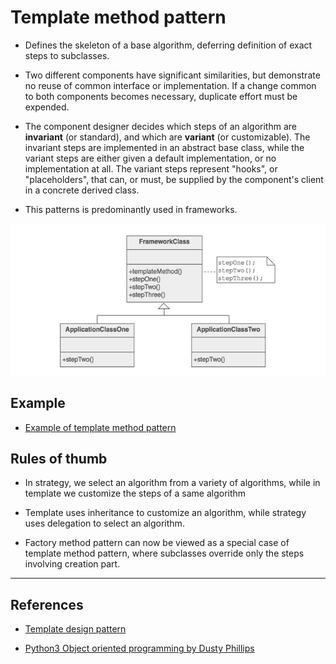 # Template method pattern

* Defines the skeleton of a base algorithm, deferring definition of exact
steps to subclasses.

* Two different components have significant similarities, but demonstrate no reuse of common interface or implementation. If a change common to both components becomes necessary, duplicate effort must be expended.

* The component designer decides which steps of an algorithm are **invariant** (or standard), and which are **variant** (or customizable). The invariant steps are implemented in an abstract base class, while the variant steps are either given a default implementation, or no implementation at all. The variant steps represent "hooks", or "placeholders", that can, or must, be supplied by the component's client in a concrete derived class.

* This patterns is predominantly used in frameworks.

![Template method pattern](./template_method.png)

## Example

* [Example of template method pattern](https://github.com/faif/python-patterns/blob/master/patterns/behavioral/template.py)

## Rules of thumb

* In strategy, we select an algorithm from a variety of algorithms, while in template we customize the steps of a same algorithm

* Template uses inheritance to customize an algorithm, while strategy uses delegation to select an algorithm.

* Factory method pattern can now be viewed as a special case of template method pattern, where subclasses override only the steps involving creation part.

---

## References

* [Template design pattern](https://sourcemaking.com/design_patterns/template_method)

* [Python3 Object oriented programming by Dusty Phillips](https://www.amazon.in/dp/B005O9OFWQ/ref=dp-kindle-redirect?_encoding=UTF8&btkr=1)
